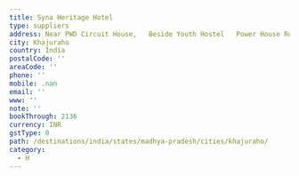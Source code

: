 ```yaml
---
title: Syna Heritage Hotel
type: suppliers
address: Near PWD Circuit House,   Beside Youth Hostel   Power House Road,
city: Khajuraho
country: India
postalCode: ''
areaCode: ''
phone: ''
mobile: .nan
email: ''
www: ''
note: ''
bookThrough: 2136
currency: INR
gstType: 0
path: /destinations/india/states/madhya-pradesh/cities/khajuraho/
category:
  - H
---
```


